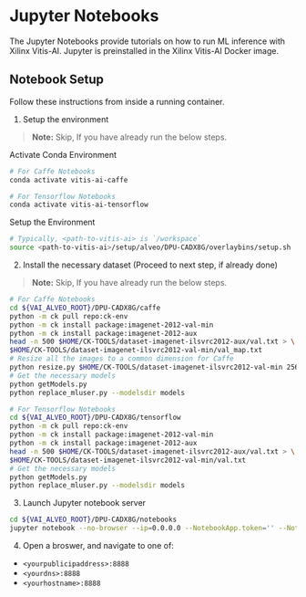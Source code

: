 # Jupyter Notebooks

The Jupyter Notebooks provide tutorials on how to run ML inference with Xilinx Vitis-AI.
Jupyter is preinstalled in the Xilinx Vitis-AI Docker image.

## Notebook Setup

Follow these instructions from inside a running container.

1. Setup the environment

> **Note:** Skip, If you have already run the below steps.

Activate Conda Environment
  ```sh
  # For Caffe Notebooks
  conda activate vitis-ai-caffe

  # For Tensorflow Notebooks
  conda activate vitis-ai-tensorflow
  ```
Setup the Environment
  ```sh
  # Typically, <path-to-vitis-ai> is `/workspace`
  source <path-to-vitis-ai>/setup/alveo/DPU-CADX8G/overlaybins/setup.sh
  ```

2. Install the necessary dataset (Proceed to next step, if already done)

  > **Note:** Skip, If you have already run the below steps.

  ```sh
  # For Caffe Notebooks
  cd ${VAI_ALVEO_ROOT}/DPU-CADX8G/caffe
  python -m ck pull repo:ck-env
  python -m ck install package:imagenet-2012-val-min
  python -m ck install package:imagenet-2012-aux
  head -n 500 $HOME/CK-TOOLS/dataset-imagenet-ilsvrc2012-aux/val.txt > \
  $HOME/CK-TOOLS/dataset-imagenet-ilsvrc2012-val-min/val_map.txt
  # Resize all the images to a common dimension for Caffe
  python resize.py $HOME/CK-TOOLS/dataset-imagenet-ilsvrc2012-val-min 256 256
  # Get the necessary models
  python getModels.py
  python replace_mluser.py --modelsdir models

  # For Tensorflow Notebooks
  cd ${VAI_ALVEO_ROOT}/DPU-CADX8G/tensorflow
  python -m ck pull repo:ck-env
  python -m ck install package:imagenet-2012-val-min
  python -m ck install package:imagenet-2012-aux
  head -n 500 $HOME/CK-TOOLS/dataset-imagenet-ilsvrc2012-aux/val.txt > \
  $HOME/CK-TOOLS/dataset-imagenet-ilsvrc2012-val-min/val.txt
  # Get the necessary models
  python getModels.py
  python replace_mluser.py --modelsdir models
  ```

3. Launch Jupyter notebook server
  ```sh
  cd ${VAI_ALVEO_ROOT}/DPU-CADX8G/notebooks
  jupyter notebook --no-browser --ip=0.0.0.0 --NotebookApp.token='' --NotebookApp.password=''
  ```

4. Open a broswer, and navigate to one of:
  - `<yourpublicipaddress>:8888`
  - `<yourdns>:8888`
  - `<yourhostname>:8888`
